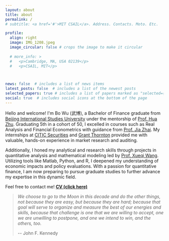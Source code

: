 ```yaml
---
layout: about
title: about
permalink: /
# subtitle: <a href='#'>MIT CSAIL</a>. Address. Contacts. Moto. Etc.

profile:
  align: right
  image: IMG_1208.jpeg
  image_circular: false # crops the image to make it circular
  
  # more_info: >
  #   <p>Cambridge, MA, USA 02139</p>
  #   <p>CSAIL, MIT</p>



news: false  # includes a list of news items
latest_posts: false  # includes a list of the newest posts
selected_papers: true # includes a list of papers marked as "selected={true}"
social: true  # includes social icons at the bottom of the page
---
```


Hello and welcome! I'm Bo Wu (武博), a Bachelor of Finance graduate from [Beijing International Studies University](http://en.bisu.edu.cn/index.html) under the mentorship of [Prof. Hua Zhu](https://www.semanticscholar.org/author/Hua-Zhu/2115717502). Graduating 5th in a cohort of 50, I excelled in courses such as Real Analysis and Financial Econometrics with guidance from [Prof. Jia Zhai](https://www.semanticscholar.org/author/Jia-Zhai/2717495). My internships at [CITIC Securities](https://www.cs.ecitic.com/newsite/en/) and [Grant Thornton](https://www.grantthornton.cn/) provided me with valuable, hands-on experience in market research and auditing.

Additionally, I honed my analytical and research skills through projects in quantitative analysis and mathematical modeling led by [Prof. Xueqi Wang](https://www.semanticscholar.org/author/Xueqi-Wang/50141387). Utilizing tools like Matlab, Python, and R, I deepened my understanding of economic impacts and policy evaluations. With a passion for quantitative finance, I am now preparing to pursue graduate studies to further advance my expertise in this dynamic field.

Feel free to contact me! **[CV (click here)](https://tsinfj.github.io/assets/pdf/2025CV.pdf)**

> *We choose to go to the Moon in this decade and do the other things, not because they are easy, but because they are hard; because that goal will serve to organize and measure the best of our energies and skills, because that challenge is one that we are willing to accept, one we are unwilling to postpone, and one we intend to win, and the others, too.*
> 
> -- John F. Kennedy

<!-- 
Hi, I'm Bo Wu (武博), and I earned a Bachelor of Finance degree from Beijing International Studies University, advised by [Prof. Jia Zhai](https://www.researchgate.net/profile/Jia-Zhai-4). I ranked 5th out of 50 in my cohort, excelling in courses such as **Real Analysis and Financial Econometrics**. My internships at CITIC Securities and Grant Thornton provided hands-on experience in market research and auditing. 

Through projects in quantitative analysis and **mathematical modeling**, I have refined my analytical and research skills, and my studies using tools like Stata, R, and Python have deepened my understanding of economic impacts and policy evaluations. Passionate about quantitative finance, I am now preparing for graduate studies to further advance my expertise in this dynamic field.

Write your biography here. Tell the world about yourself. Link to your favorite [subreddit](http://reddit.com). You can put a picture in, too. The code is already in, just name your picture `prof_pic.jpg` and put it in the `img/` folder.

Put your address / P.O. box / other info right below your picture. You can also disable any of these elements by editing `profile` property of the YAML header of your `_pages/about.md`. Edit `_bibliography/papers.bib` and Jekyll will render your [publications page](/al-folio/publications/) automatically.

Link to your social media connections, too. This theme is set up to use [Font Awesome icons](https://fontawesome.com/) and [Academicons](https://jpswalsh.github.io/academicons/), like the ones below. Add your Facebook, Twitter, LinkedIn, Google Scholar, or just disable all of them. 

Her research is centered on the intersection of **machine learning systems** and **large language models**, with a specific focus on hardware-aware algorithm design for efficient sequence modeling.

She believes in open-sourcing and 🐳. Check out the open source library [flash-linear-attention](https://github.com/fla-org/flash-linear-attention) and the [ASAP seminar](https://asap-seminar.github.io/). To learn about her research, check out [Tutorial Video](https://www.youtube.com/watch?v=d0HJvGSWw8A) and the [slides](https://github.com/sustcsonglin/linear-attention-and-beyond-slides/blob/main/main.pdf). The best way to find her is through [FLA Discord](https://discord.gg/vDaJTmKNcS). -->

